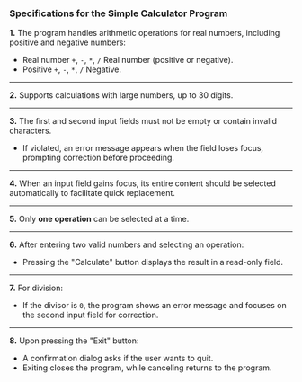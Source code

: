 ### Specifications for the Simple Calculator Program

**1.** The program handles arithmetic operations for real numbers, including positive and negative numbers:
   - Real number `+`, `-`, `*`, `/` Real number (positive or negative).
   - Positive `+`, `-`, `*`, `/` Negative.

---

**2.** Supports calculations with large numbers, up to 30 digits.

---

**3.** The first and second input fields must not be empty or contain invalid characters. 
   - If violated, an error message appears when the field loses focus, prompting correction before proceeding.

---

**4.** When an input field gains focus, its entire content should be selected automatically to facilitate quick replacement.

---

**5.** Only **one operation** can be selected at a time.

---

**6.** After entering two valid numbers and selecting an operation:
   - Pressing the "Calculate" button displays the result in a read-only field.

---

**7.** For division:
   - If the divisor is `0`, the program shows an error message and focuses on the second input field for correction.

---

**8.** Upon pressing the "Exit" button:
   - A confirmation dialog asks if the user wants to quit. 
   - Exiting closes the program, while canceling returns to the program.
